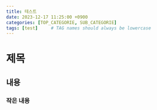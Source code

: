 ```yaml
---
title: 테스트
date: 2023-12-17 11:25:00 +0900
categories: [TOP_CATEGORIE, SUB_CATEGORIE]
tags: [test]     # TAG names should always be lowercase
---
```


# 제목

## 내용

### 작은 내용

